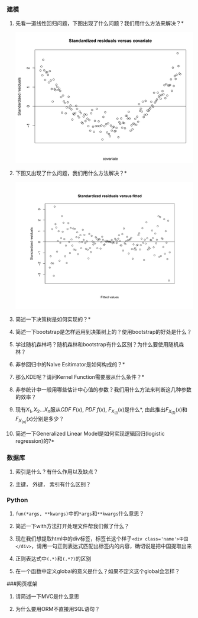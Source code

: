 ### 建模

1. 先看一道线性回归问题，下图出现了什么问题？我们用什么方法来解决？*

	![avatar](https://raw.githubusercontent.com/danielgaoyy/GitMedia/master/TeslaInterview/Screen%20Shot%202019-08-20%20at%201.26.01%20PM.png)

2. 下图又出现了什么问题，我们用什么方法解决？*

	![avatar](https://raw.githubusercontent.com/danielgaoyy/GitMedia/master/TeslaInterview/Screen%20Shot%202019-08-20%20at%201.26.21%20PM.png)

3. 简述一下决策树是如何实现的？*

	

4. 简述一下bootstrap是怎样运用到决策树上的？使用bootstrap的好处是什么？

	

5. 学过随机森林吗？随机森林和bootstrap有什么区别？为什么要使用随机森林？

	

6. 非参回归中的Naive Esitimator是如何构成的？*

	

7. 那么KDE呢？请问Kernel Function需要服从什么条件？*

	

8. 非参统计中一般用哪些估计中心值的参数？我们用什么方法来判断这几种参数的效率？

	

9. 现有$X_1, X_2...X_n$服从$CDF$ $F(x)$, $PDF$ $f(x)$, $F_{X_{(i)}}(x)$是什么*, 由此推出$F_{X_{(1)}}(x)$和$F_{X_{(n)}}(x)$分别是多少？

	

10. 简述一下Generalized Linear Model是如何实现逻辑回归(logistic regression)的?*

### 数据库

1. 索引是什么？有什么作用以及缺点？

	

2. 主键， 外键， 索引有什么区别？

### Python
1. `fun(*args, **kwargs)`中的`*args`和`**kwargs`什么意思？

	

2. 简述一下with方法打开处理文件帮我们做了什么？

	

3. 现在我们想提取html中的div标签，标签长这个样子`<div class='name'>中国</div>`，请用一句正则表达式匹配出标签内的内容，确切说是把中国提取出来

	

4. 正则表达式中`(.*)`和`(.*?)`的区别

	

5. 在一个函数中定义global的意义是什么？如果不定义这个global会怎样？


###网页框架

1. 请简述一下MVC是什么意思

	

2. 为什么要用ORM不直接用SQL语句？

